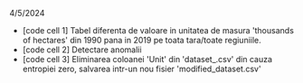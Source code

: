 4/5/2024
- [code cell 1] Tabel diferenta de valoare in unitatea de masura 'thousands of hectares' din 1990 pana in 2019 pe toata tara/toate regiuniile.
- [code cell 2] Detectare anomalii
- [code cell 3] Eliminarea coloanei 'Unit' din 'dataset_.csv' din cauza entropiei zero, salvarea intr-un nou fisier 'modified_dataset.csv'
